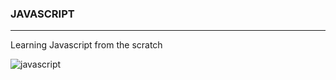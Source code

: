 ### JAVASCRIPT
-----------------------------------------------
Learning Javascript from the scratch

<img src = "https://miro.medium.com/v2/resize:fit:1400/1*LyZcwuLWv2FArOumCxobpA.png" alt = "javascript">
